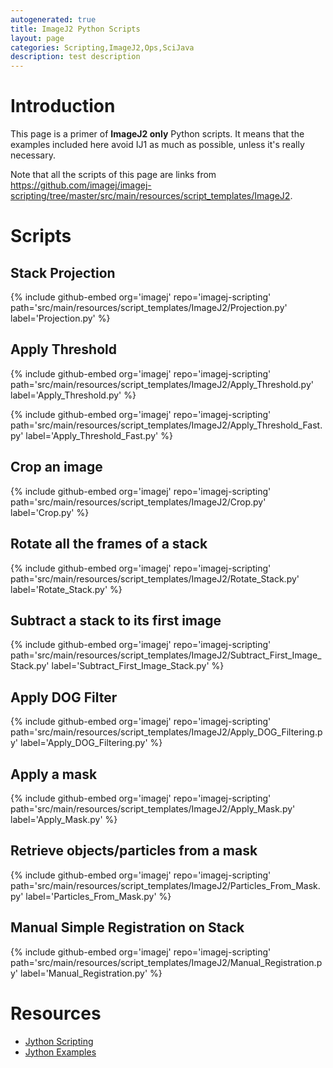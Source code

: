 ```yaml
---
autogenerated: true
title: ImageJ2 Python Scripts
layout: page
categories: Scripting,ImageJ2,Ops,SciJava
description: test description
---
```




Introduction
============

This page is a primer of **ImageJ2 only** Python scripts. It means that the examples included here avoid IJ1 as much as possible, unless it's really necessary.

Note that all the scripts of this page are links from https://github.com/imagej/imagej-scripting/tree/master/src/main/resources/script_templates/ImageJ2.

Scripts
=======

Stack Projection
----------------

{% include github-embed org='imagej' repo='imagej-scripting' path='src/main/resources/script\_templates/ImageJ2/Projection.py' label='Projection.py' %}

Apply Threshold
---------------

{% include github-embed org='imagej' repo='imagej-scripting' path='src/main/resources/script\_templates/ImageJ2/Apply\_Threshold.py' label='Apply\_Threshold.py' %}

{% include github-embed org='imagej' repo='imagej-scripting' path='src/main/resources/script\_templates/ImageJ2/Apply\_Threshold\_Fast.py' label='Apply\_Threshold\_Fast.py' %}

Crop an image
-------------

{% include github-embed org='imagej' repo='imagej-scripting' path='src/main/resources/script\_templates/ImageJ2/Crop.py' label='Crop.py' %}

Rotate all the frames of a stack
--------------------------------

{% include github-embed org='imagej' repo='imagej-scripting' path='src/main/resources/script\_templates/ImageJ2/Rotate\_Stack.py' label='Rotate\_Stack.py' %}

Subtract a stack to its first image
-----------------------------------

{% include github-embed org='imagej' repo='imagej-scripting' path='src/main/resources/script\_templates/ImageJ2/Subtract\_First\_Image\_Stack.py' label='Subtract\_First\_Image\_Stack.py' %}

Apply DOG Filter
----------------

{% include github-embed org='imagej' repo='imagej-scripting' path='src/main/resources/script\_templates/ImageJ2/Apply\_DOG\_Filtering.py' label='Apply\_DOG\_Filtering.py' %}

Apply a mask
------------

{% include github-embed org='imagej' repo='imagej-scripting' path='src/main/resources/script\_templates/ImageJ2/Apply\_Mask.py' label='Apply\_Mask.py' %}

Retrieve objects/particles from a mask
--------------------------------------

{% include github-embed org='imagej' repo='imagej-scripting' path='src/main/resources/script\_templates/ImageJ2/Particles\_From\_Mask.py' label='Particles\_From\_Mask.py' %}

Manual Simple Registration on Stack
-----------------------------------

{% include github-embed org='imagej' repo='imagej-scripting' path='src/main/resources/script\_templates/ImageJ2/Manual\_Registration.py' label='Manual\_Registration.py' %}

Resources
=========

-   [Jython Scripting](/scripting/jython)
-   [Jython Examples](/scripting/jython/examples)

   
